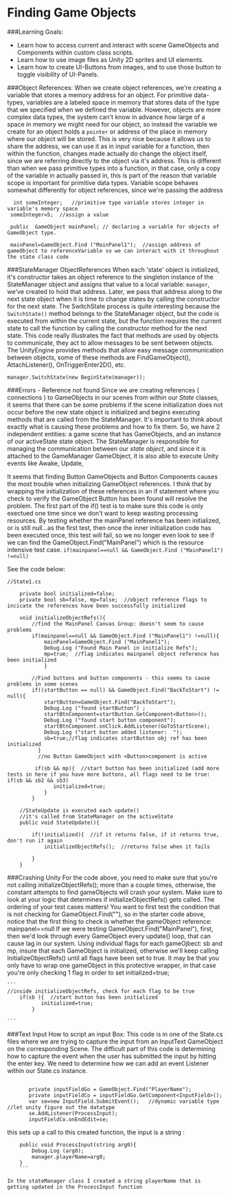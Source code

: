 # Finding Game Objects


###Learning Goals:
- Learn how to access current and interact with scene GameObjects and Components within custom class scripts.
- Learn how to use image files as Unity 2D sprites and UI elements.
- Learn how to create UI-Buttons from images, and to use those button to toggle visibility of UI-Panels.

###Object References: 
When we create object references, we're creating a variable that stores a memory address for an object.  For primitive data-types, variables are a labeled space in memory that stores data of the type that we specified when we defined the variable.  However, objects are more complex data types, the system can't know in advance how large of a space in memory we might need for our object, so instead the variable we create for an object holds a ``pointer`` or address of the place in memory where our object will be stored.  This is very nice because it allows us to share the address, we can use it as in input variable for a function, then within the function, changes made actually do change the object itself, since we are referring directly to the object via it's address.  This is different than when we pass primitive types into a function, in that case, only a copy of the variable in actually passed in, this is part of the reason that variable scope is important for primitive data types.  Variable scope behaves somewhat  differently for object references, since we're passing the address

   ```
     int someInteger;   //primitive type variable stores integer in variable's memory space
    someInteger=5;  //assign a value

    public  GameObject mainPanel; // declaring a variable for objects of GameObject type.

    mainPanel=GameObject.Find ("MainPanel1");  //assign address of gameObject to referenceVariable so we can interact with it throughout the state class code

   ```
###StateManager ObjectReferences
When each 'state' object is initialized, it's constructor takes an object reference to the singleton instance of the StateManager object and assigns that value to a local variable: `manager`, we've created to hold that address. Later, we pass that address along to the next state object when it is time to change states by calling the constructor for the next state.  The SwitchState process is quite interesting because the `SwitchState()` method belongs to the StateManager object, but the code is executed from within the current state, but the function requires the current state to call the function by calling the constructor method for the next state.  This code really illustrates the fact that methods are used by objects to communicate, they act to allow messages to be sent between objects. 
The UnityEngine provides methods that allow easy message communication between objects, some of these methods are FindGameObject(), AttachListener(), OnTriggerEnter2D(), etc.

```
manager.SwitchState(new BeginState(manager));
```
###Errors - Reference not found
Since we are creating references ( connections ) to GameObjects in our scenes from within our *State* classes, it seems that there can be some problems if the scene initialization does not occur before the new state object is initialized and begins executing methods that are called from the StateManager.  It's important to think about exactly what is causing these problems and how to fix them.  So, we have 2 independent entities:  a game scene that has GameObjects, and an instance of our activeState state object.  The StateManager is responsible for managing the communication between our *state object*, and since it is attached to the GameManager GameObject, it is also able to execute Unity events like Awake, Update,  


It seems that finding Button GameObjects and Button Components causes the most trouble when initializing GameObject references.  I think that by wrapping the initialization of these references in an if statement where you check to verify the GameObject Button has been found will resolve the problem. The first part of the if() test is to make sure this code is only exectued one time since we don't want to keep wasting processing resources. By testing whether the mainPanel reference has been initialized, or is still null...as the first test, then once the inner initialization code has been executed once, this test will fail, so we no longer even look to see if we can find the GameObject.Find("MainPanel") which is the resource intensive test case.  ``if(mainpanel==null && GameObject.Find ("MainPanel1") !=null)``

See the code below:

```
//State1.cs
    
    private bool initialized=false;
	private bool sb=false, mp=false;  //object reference flags to incicate the references have been successfully initialized

	void initializeObjectRefs(){ 
	    //find the MainPanel Canvas Group: doesn't seem to cause problems
		if(mainpanel==null && GameObject.Find ("MainPanel1") !=null){
		    mainPanel=GameObject.Find ("MainPanel1");
		    Debug.Log ("Found Main Panel in initialize Refs");
		    mp=true;  //flag indicates mainpanel object reference has been initialized
		    }
		
		//Find buttons and button components - this seems to cause problems in some scenes
		if((startButton == null) && GameObject.Find("BackToStart") != null){ 
			startButton=GameObject.Find("BackToStart");
			Debug.Log ("found startButton")	;
			startBtnComponent=startButton.GetComponent<Button>();
			Debug.Log ("found start button component");
			startBtnComponent.onClick.AddListener(GoToStartScene);
			Debug.Log ("start button added listener:  ");
			sb=true;//flag indicates startButton obj ref has been initialized
		  }  
		  //no Button GameObject with <Button>component is active
		
		 if(sb && mp){  //start button has been initialized (add more tests in here if you have more buttons, all flags need to be true:  if(sb && sb2 && sb3)
	           initialized=true;
	        }
		}
		
	//StateUpdate is executed each update() 
	//it's called from StateManager on the activeState
	public void StateUpdate(){  
	    
	    if(!initialized){  //if it returns false, if it returns true, don't run it again
	        initializeObjectRefs();  //returns false when it fails
	       
	    }	
	}
```	

###Crashing Unity
For the code above, you need to make sure that you're not calling initializeObjectRefs(); more than a couple times, otherwise, the constant attempts to find gameObjects will crash your system.  Make sure to look at your logic that determines if initializeObjectRefs() gets called.  The ordering of your test cases matters! You want to first test the condition that is not checking for GameObject.Find(""), so in the starter code above, notice that the first thing to check is whether the gameObject reference: mainpanel==null  If we were testing GameObject.Find("MainPanel"), first, then we'd look through every GameObject every update() loop, that can cause lag in our system.    Using individual flags for each gameOjbect: sb and mp, insure that each GameObject is initialized, otherwise we'll keep calling InitializeObjectRefs() until all flags have been set to true.  It may be that you only have to wrap one gameObject in this protective wrapper, in that case you're only checking 1 flag in order to set initialized=true;

	``` 
	//inside initializeObjectRefs, check for each flag to be true
	    if(sb ){  //start button has been initialized
	           initialized=true;
	        }
		
	```
	

###Text Input
How to script an input Box:  This code is in one of the State.cs files where we are trying to capture the input from an InputText GameObject on the corresponding Scene.  The difficult part of this code is determining how to capture the event when the user has submitted the input by hitting the enter key.  We need to determine how we can add an event Listener within our State.cs instance.

```
	   
	   private inputFieldGo = GameObject.Find("PlayerName");
	   private inputFieldCo = inputFieldGo.GetComponent<InputField>();
	   var se=new InputField.SubmitEvent();   //dynamic variable type //let unity figure out the datatype
	   se.AddListener(ProcessInput);
	   inputFieldCo.onEndEdit=se;
```	

this sets up a call to this created function, the input is a string :
```
    public void ProcessInput(string arg0){
        Debug.Log (arg0);
        manager.playerName=arg0;
    }
    ```

In the stateManager class I created a string playerName that is getting updated in the ProcessInput function 


